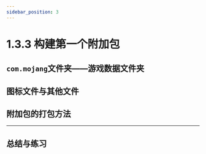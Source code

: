 ```yaml
---
sidebar_position: 3
---
```


# 1.3.3 构建第一个附加包

## `com.mojang`文件夹——游戏数据文件夹

## 图标文件与其他文件

## 附加包的打包方法

---

## 总结与练习
